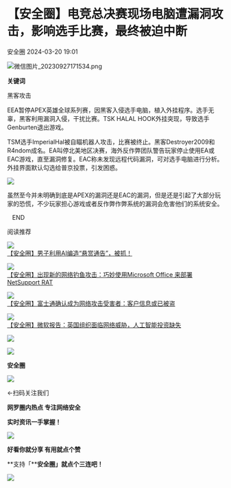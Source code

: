 #  【安全圈】电竞总决赛现场电脑遭漏洞攻击，影响选手比赛，最终被迫中断   
 安全圈   2024-03-20 19:01  
  
![](https://mmbiz.qpic.cn/sz_mmbiz_png/aBHpjnrGylgOvEXHviaXu1fO2nLov9bZ055v7s8F6w1DD1I0bx2h3zaOx0Mibd5CngBwwj2nTeEbupw7xpBsx27Q/640?wx_fmt=png&from=appmsg "微信图片_20230927171534.png")  
  
  
**关键词**  
  
  
  
黑客攻击  
  
  
EEA暂停APEX英雄全球系列赛，因黑客入侵选手电脑，植入外挂程序。选手无辜，黑客利用漏洞入侵，干扰比赛。TSK HALAL HOOK外挂突现，导致选手Genburten退出游戏。  
  
  
TSM选手ImperialHal被自瞄机器人攻击，比赛被终止。黑客Destroyer2009和R4ndom成名。EA叫停北美地区决赛，海外反作弊团队警告玩家停止使用EA或EAC游戏，直至漏洞修复。EAC称未发现远程代码漏洞，可对选手电脑进行分析。外挂界面默认勾选给普京投票，引发困惑。  
  
  
![](https://mmbiz.qpic.cn/sz_mmbiz_jpg/aBHpjnrGylhMOsVmeTEaicAqVKiaEBQuAVAByiaiaK07945xNJrTIUPg2Sr91Kf3BVGRoTgWiahzwR1X1iapYRBZAahQ/640?wx_fmt=jpeg&from=appmsg "")  
  
  
虽然至今并未明确到底是APEX的漏洞还是EAC的漏洞，但是还是引起了大部分玩家的恐慌，不少玩家担心游戏或者反作弊作弊系统的漏洞会危害他们的系统安全。  
  
  
   END    
  
  
阅读推荐  
  
  
![](https://mmbiz.qpic.cn/sz_mmbiz_png/aBHpjnrGylhMOsVmeTEaicAqVKiaEBQuAVBQuEHn6XfibWkKqeY1yCh6KKUqicovaUCuMumVExzQjqZNmicE05ssdoQ/640?wx_fmt=png&from=appmsg "")  
[【安全圈】男子利用AI编造“悬赏通告”，被抓！](http://mp.weixin.qq.com/s?__biz=MzIzMzE4NDU1OQ==&mid=2652056103&idx=1&sn=90c9481c625689a63d9a911a91ec5d54&chksm=f36e0667c4198f71d8cb7bbac74e099f7c7f86bc78f40a5b98ba31d35fda0a412236419e1743&scene=21#wechat_redirect)  
  
  
  
![](https://mmbiz.qpic.cn/sz_mmbiz_jpg/aBHpjnrGylhMOsVmeTEaicAqVKiaEBQuAV8x7Qm9neXGX0VGMg8gMicc4CnaSfic8JicptXvT3OYYMnopbSjTNuo6WA/640?wx_fmt=jpeg "")  
[【安全圈】出现新的网络钓鱼攻击：巧妙使用Microsoft Office 来部署 NetSupport RAT](http://mp.weixin.qq.com/s?__biz=MzIzMzE4NDU1OQ==&mid=2652056103&idx=2&sn=757be552c7de0ccc3d8f7697b26b08c1&chksm=f36e0667c4198f711b498ac279eafaf44291335848e897a08aac57d9135cf766ebc28e66b667&scene=21#wechat_redirect)  
  
  
  
![](https://mmbiz.qpic.cn/sz_mmbiz_jpg/aBHpjnrGylhMOsVmeTEaicAqVKiaEBQuAVA0ggxwiahwWsO792egpUd8lfTPWw1LgnuvuzjKM2maNfamnVibiahKz5Q/640?wx_fmt=jpeg "")  
[【安全圈】富士通确认成为网络攻击受害者：客户信息或已被盗](http://mp.weixin.qq.com/s?__biz=MzIzMzE4NDU1OQ==&mid=2652056103&idx=3&sn=b1802633e27eefecc4ae682c2bcd0af9&chksm=f36e0667c4198f711aa784e0d9f8d1d00df1101c58f502f0ef527881d633214d5cc219853f47&scene=21#wechat_redirect)  
  
  
  
![](https://mmbiz.qpic.cn/sz_mmbiz_jpg/aBHpjnrGylhMOsVmeTEaicAqVKiaEBQuAVEEicibKMaglfsc4gEialQjiatSCqRzryqTEBwchh2z7nF8iciaoLLIJ1OKEw/640?wx_fmt=jpeg "")  
[【安全圈】微软报告：英国组织面临网络威胁，人工智能投资缺失](http://mp.weixin.qq.com/s?__biz=MzIzMzE4NDU1OQ==&mid=2652056103&idx=4&sn=e7404f45eb0b826452e85db227bf5ac4&chksm=f36e0667c4198f71889b896e2a173ac7e4352f2f76ed275f54b40e5047f44f8a8265de40785d&scene=21#wechat_redirect)  
  
  
  
![](https://mmbiz.qpic.cn/mmbiz_gif/aBHpjnrGylgeVsVlL5y1RPJfUdozNyCEft6M27yliapIdNjlcdMaZ4UR4XxnQprGlCg8NH2Hz5Oib5aPIOiaqUicDQ/640?wx_fmt=gif "")  
  
  
  
![](https://mmbiz.qpic.cn/mmbiz_png/aBHpjnrGylgeVsVlL5y1RPJfUdozNyCEDQIyPYpjfp0XDaaKjeaU6YdFae1iagIvFmFb4djeiahnUy2jBnxkMbaw/640?wx_fmt=png "")  
  
**安全圈**  
  
![](https://mmbiz.qpic.cn/mmbiz_gif/aBHpjnrGylgeVsVlL5y1RPJfUdozNyCEft6M27yliapIdNjlcdMaZ4UR4XxnQprGlCg8NH2Hz5Oib5aPIOiaqUicDQ/640?wx_fmt=gif "")  
  
  
←扫码关注我们  
  
**网罗圈内热点 专注网络安全**  
  
**实时资讯一手掌握！**  
  
  
![](https://mmbiz.qpic.cn/mmbiz_gif/aBHpjnrGylgeVsVlL5y1RPJfUdozNyCE3vpzhuku5s1qibibQjHnY68iciaIGB4zYw1Zbl05GQ3H4hadeLdBpQ9wEA/640?wx_fmt=gif "")  
  
**好看你就分享 有用就点个赞**  
  
**支持「****安全圈」就点个三连吧！**  
  
![](https://mmbiz.qpic.cn/mmbiz_gif/aBHpjnrGylgeVsVlL5y1RPJfUdozNyCE3vpzhuku5s1qibibQjHnY68iciaIGB4zYw1Zbl05GQ3H4hadeLdBpQ9wEA/640?wx_fmt=gif "")  
  
  

